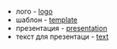 - лого - [logo](storya.webp)
- шаблон - [template](template.md)
- презентация - [presentation](presentation.md)
- текст для презентаци - [text](text.md)
